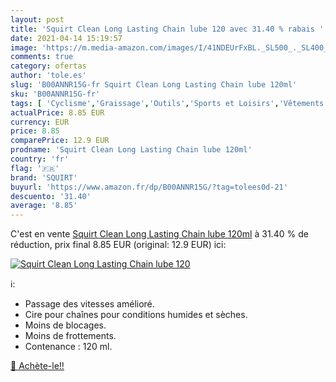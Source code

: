 ```yaml
---
layout: post
title: 'Squirt Clean Long Lasting Chain lube 120 avec 31.40 % rabais '
date: 2021-04-14 15:19:57
image: 'https://m.media-amazon.com/images/I/41NDEUrFxBL._SL500_._SL400_.jpg'
comments: true
category: ofertas
author: 'tole.es'
slug: 'B00ANNR15G-fr Squirt Clean Long Lasting Chain lube 120ml'
sku: 'B00ANNR15G-fr'
tags: [ 'Cyclisme','Graissage','Outils','Sports et Loisirs','Vêtements et équipement de sport','squirt', ]
actualPrice: 8.85 EUR
currency: EUR
price: 8.85
comparePrice: 12.9 EUR
prodname: 'Squirt Clean Long Lasting Chain lube 120ml'
country: 'fr'
flag: '🇫🇷'
brand: 'SQUIRT'
buyurl: 'https://www.amazon.fr/dp/B00ANNR15G/?tag=tolees0d-21'
descuento: '31.40'
average: '8.85'
---
```


C'est en vente [Squirt Clean Long Lasting Chain lube 120ml](https://www.amazon.fr/dp/B00ANNR15G/?tag=tolees0d-21)  à  31.40 % de réduction, prix final  8.85 EUR (original: 12.9 EUR) ici:

[![Squirt Clean Long Lasting Chain lube 120](https://m.media-amazon.com/images/I/41NDEUrFxBL._SL500_._SL400_.jpg)](https://www.amazon.fr/dp/B00ANNR15G/?tag=tolees0d-21)

ℹ️:

- Passage des vitesses amélioré.
- Cire pour chaînes pour conditions humides et sèches.
- Moins de blocages.
- Moins de frottements.
- Contenance : 120 ml.

[🛒 Achète-le!!](https://www.amazon.fr/dp/B00ANNR15G/?tag=tolees0d-21)
